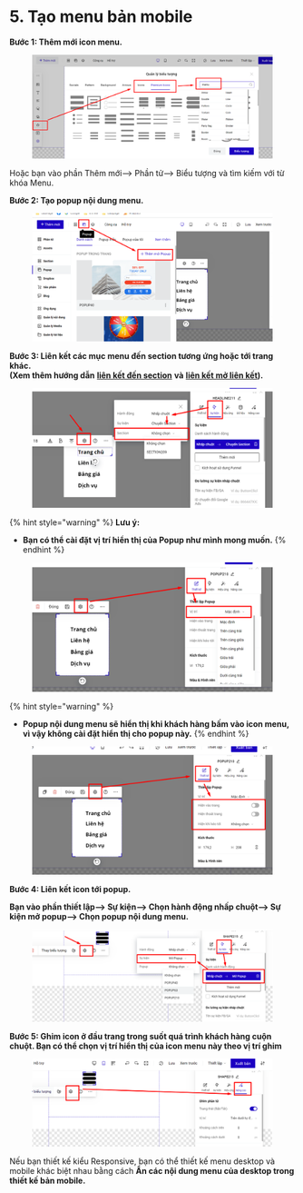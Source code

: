 # 5. Tạo menu bản mobile

**Bước 1: Thêm mới icon menu.**

<figure><img src="../.gitbook/assets/menu.png" alt=""><figcaption></figcaption></figure>

Hoặc bạn vào phần Thêm mới--> Phần tử--> Biểu tượng và tìm kiếm với từ khóa Menu.

**Bước 2: Tạo popup nội dung menu.**

<figure><img src="../.gitbook/assets/menu2.png" alt=""><figcaption></figcaption></figure>

**Bước 3: Liên kết các mục menu đến section tương ứng hoặc tới trang khác.** \
**(Xem thêm hướng dẫn** [**liên kết đến section**](broken-reference) **và** [**liên kết mở liên kết**](https://help.ladipage.vn/su-kien-cho-phan-tu/su-kien-nhap-chuot/su-kien-mo-lien-ket)**).**

<figure><img src="../.gitbook/assets/popupmenu.png" alt=""><figcaption></figcaption></figure>

{% hint style="warning" %}
**Lưu ý:**&#x20;

* **Bạn có thể cài đặt vị trí hiển thị của Popup như mình mong muốn.**
{% endhint %}

<figure><img src="../.gitbook/assets/popup1.png" alt=""><figcaption></figcaption></figure>

{% hint style="warning" %}
* **Popup nội dung menu sẽ hiển thị khi khách hàng bấm vào icon menu, vì vậy không cài đặt hiển thị cho popup này.**
{% endhint %}

<figure><img src="../.gitbook/assets/popup2.png" alt=""><figcaption></figcaption></figure>



**Bước 4: Liên kết icon tới popup.**

**Bạn vào phần thiết lập--> Sự kiện--> Chọn hành động nhấp chuột--> Sự kiện mở popup--> Chọn popup nội dung menu.**

<figure><img src="../.gitbook/assets/popup3.png" alt=""><figcaption></figcaption></figure>

**Bước 5: Ghim icon ở đầu trang trong suốt quá trình khách hàng cuộn chuột. Bạn có thể chọn vị trí hiển thị của icon menu này theo vị trí ghim**

<figure><img src="../.gitbook/assets/ghim 2.png" alt=""><figcaption></figcaption></figure>

Nếu bạn thiết kế kiểu Responsive, bạn có thể thiết kế menu desktop và mobile khác biệt nhau bằng cách **Ẩn các nội dung menu của desktop trong thiết kế bản mobile.**

<figure><img src="../.gitbook/assets/ẩn.png" alt=""><figcaption></figcaption></figure>
